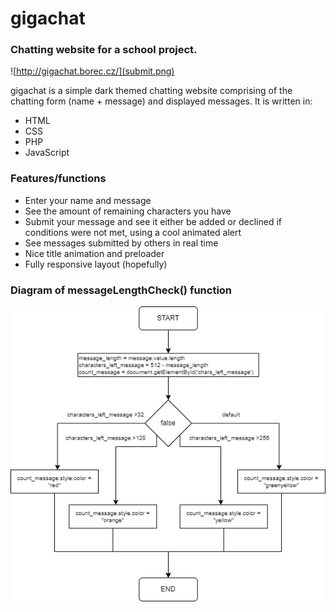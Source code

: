 # gigachat
### Chatting website for a school project.

![http://gigachat.borec.cz/](submit.png)

gigachat is a simple dark themed chatting website comprising of the chatting form (name + message) and displayed messages. 
It is written in:

- HTML
- CSS
- PHP
- JavaScript

### Features/functions

- Enter your name and message
- See the amount of remaining characters you have
- Submit your message and see it either be added or declined if conditions were not met, using a cool animated alert
- See messages submitted by others in real time
- Nice title animation and preloader
- Fully responsive layout (hopefully)

### Diagram of messageLengthCheck() function
![](submit.png)
